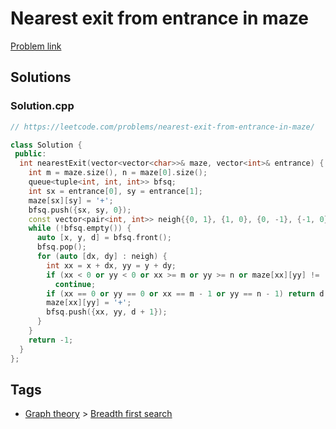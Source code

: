 # Nearest exit from entrance in maze

[Problem link](https://leetcode.com/problems/nearest-exit-from-entrance-in-maze/)

## Solutions


### Solution.cpp
```cpp
// https://leetcode.com/problems/nearest-exit-from-entrance-in-maze/

class Solution {
 public:
  int nearestExit(vector<vector<char>>& maze, vector<int>& entrance) {
    int m = maze.size(), n = maze[0].size();
    queue<tuple<int, int, int>> bfsq;
    int sx = entrance[0], sy = entrance[1];
    maze[sx][sy] = '+';
    bfsq.push({sx, sy, 0});
    const vector<pair<int, int>> neigh{{0, 1}, {1, 0}, {0, -1}, {-1, 0}};
    while (!bfsq.empty()) {
      auto [x, y, d] = bfsq.front();
      bfsq.pop();
      for (auto [dx, dy] : neigh) {
        int xx = x + dx, yy = y + dy;
        if (xx < 0 or yy < 0 or xx >= m or yy >= n or maze[xx][yy] != '.')
          continue;
        if (xx == 0 or yy == 0 or xx == m - 1 or yy == n - 1) return d + 1;
        maze[xx][yy] = '+';
        bfsq.push({xx, yy, d + 1});
      }
    }
    return -1;
  }
};
```
## Tags

* [Graph theory](/README.md#Graph_theory) > [Breadth first search](/README.md#Graph_theory-Breadth_first_search)
